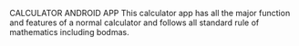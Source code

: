 CALCULATOR ANDROID APP
This  calculator app has all the major function and features of a normal calculator and follows all standard rule of mathematics including bodmas.
